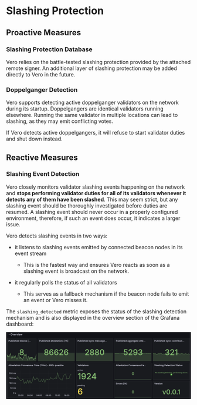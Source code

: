 # Slashing Protection

## Proactive Measures

### Slashing Protection Database

Vero relies on the battle-tested slashing protection
provided by the attached remote signer.
An additional layer of slashing protection may be added
directly to Vero in the future.

### Doppelganger Detection

Vero supports detecting active doppelganger validators on
the network during its startup. Doppelgangers are identical
validators running elsewhere. Running the same
validator in multiple locations can lead to slashing,
as they may emit conflicting votes.

If Vero detects active doppelgangers, it will refuse to
start validator duties and shut down instead.

## Reactive Measures

### Slashing Event Detection

Vero closely monitors validator slashing events
happening on the network and **stops performing
validator duties for all of its validators
whenever it detects any of them have been
slashed**. This may seem strict, but any slashing event
should be thoroughly investigated before duties
are resumed. A slashing
event should never occur in a properly configured
environment, therefore, if such an event does occur,
it indicates a larger issue.

Vero detects slashing events in two ways:

- it listens to slashing events emitted by
connected beacon nodes in its event stream
	- This is the fastest way and ensures Vero reacts
      as soon as a slashing event is broadcast
      on the network.

- it regularly polls the status of all validators
	- This serves as a fallback mechanism if the beacon
      node fails to emit an event or Vero misses it.

The `slashing_detected` metric exposes the status of
the slashing detection mechanism and is also displayed
in the overview section of the Grafana dashboard:

![Metrics - overview](assets/instrumentation/metrics_overview.png)
